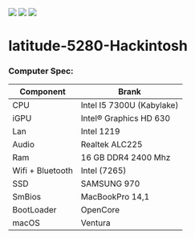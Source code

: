 [![](https://img.shields.io/badge/Gitter%20Ice%20Lake-Chat-informational?style=flat&logo=gitter&logoColor=white&color=ed1965)](https://gitter.im/ICE-LAKE-HACKINTOSH-DEVELOPMENT/community)
[![](https://img.shields.io/badge/EFI-Release-informational?style=flat&logo=apple&logoColor=white&color=9debeb)](https://github.com/Baio1977/EFI-Varie-Hackintosh)
[![](https://img.shields.io/badge/Telegram-HackintoshLifeIT-informational?style=flat&logo=telegram&logoColor=white&color=5fb659)](https://t.me/HackintoshLife_it)

# latitude-5280-Hackintosh

### Computer Spec:

| Component        | Brank                              |
| ---------------- | ---------------------------------- |
| CPU              | Intel I5 7300U (Kabylake)          |
| iGPU             | Intel® Graphics HD 630             |
| Lan              | Intel 1219                         |
| Audio            | Realtek ALC225                     |
| Ram              | 16 GB DDR4 2400 Mhz                |
| Wifi + Bluetooth | Intel (7265)                       |
| SSD              | SAMSUNG 970                        |
| SmBios           | MacBookPro 14,1                    |
| BootLoader       | OpenCore                           |
| macOS            | Ventura                            |
